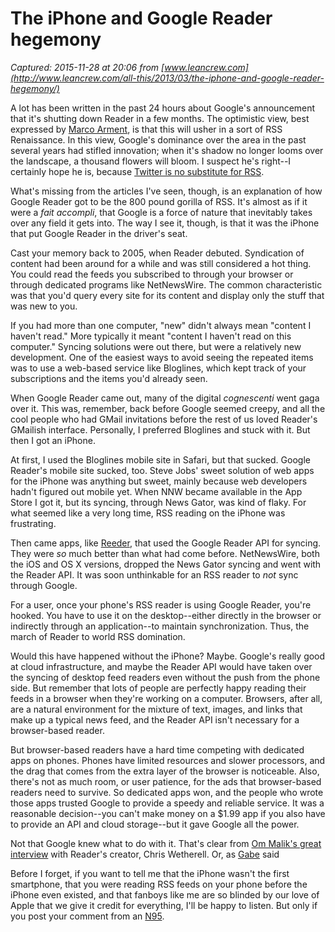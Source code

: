 # The iPhone and Google Reader hegemony

_Captured: 2015-11-28 at 20:06 from [www.leancrew.com](http://www.leancrew.com/all-this/2013/03/the-iphone-and-google-reader-hegemony/)_

A lot has been written in the past 24 hours about Google's announcement that it's shutting down Reader in a few months. The optimistic view, best expressed by [Marco Arment](http://www.marco.org/2013/03/13/google-reader-sunset), is that this will usher in a sort of RSS Renaissance. In this view, Google's dominance over the area in the past several years had stifled innovation; when it's shadow no longer looms over the landscape, a thousand flowers will bloom. I suspect he's right--I certainly hope he is, because [Twitter is no substitute for RSS](http://512pixels.net/2013/03/on-twitter-as-an-rss-alternative/).

What's missing from the articles I've seen, though, is an explanation of how Google Reader got to be the 800 pound gorilla of RSS. It's almost as if it were a _fait accompli_, that Google is a force of nature that inevitably takes over any field it gets into. The way I see it, though, is that it was the iPhone that put Google Reader in the driver's seat.

Cast your memory back to 2005, when Reader debuted. Syndication of content had been around for a while and was still considered a hot thing. You could read the feeds you subscribed to through your browser or through dedicated programs like NetNewsWire. The common characteristic was that you'd query every site for its content and display only the stuff that was new to you.

If you had more than one computer, "new" didn't always mean "content I haven't read." More typically it meant "content I haven't read on this computer." Syncing solutions were out there, but were a relatively new development. One of the easiest ways to avoid seeing the repeated items was to use a web-based service like Bloglines, which kept track of your subscriptions and the items you'd already seen.

When Google Reader came out, many of the digital _cognescenti_ went gaga over it. This was, remember, back before Google seemed creepy, and all the cool people who had GMail invitations before the rest of us loved Reader's GMailish interface. Personally, I preferred Bloglines and stuck with it. But then I got an iPhone.

At first, I used the Bloglines mobile site in Safari, but that sucked. Google Reader's mobile site sucked, too. Steve Jobs' sweet solution of web apps for the iPhone was anything but sweet, mainly because web developers hadn't figured out mobile yet. When NNW became available in the App Store I got it, but its syncing, through News Gator, was kind of flaky. For what seemed like a very long time, RSS reading on the iPhone was frustrating.

Then came apps, like [Reeder](https://itunes.apple.com/us/app/reeder/id325502379?mt=8&at=10l4Fv), that used the Google Reader API for syncing. They were _so_ much better than what had come before. NetNewsWire, both the iOS and OS X versions, dropped the News Gator syncing and went with the Reader API. It was soon unthinkable for an RSS reader to _not_ sync through Google.

For a user, once your phone's RSS reader is using Google Reader, you're hooked. You have to use it on the desktop--either directly in the browser or indirectly through an application--to maintain synchronization. Thus, the march of Reader to world RSS domination.

Would this have happened without the iPhone? Maybe. Google's really good at cloud infrastructure, and maybe the Reader API would have taken over the syncing of desktop feed readers even without the push from the phone side. But remember that lots of people are perfectly happy reading their feeds in a browser when they're working on a computer. Browsers, after all, are a natural environment for the mixture of text, images, and links that make up a typical news feed, and the Reader API isn't necessary for a browser-based reader.

But browser-based readers have a hard time competing with dedicated apps on phones. Phones have limited resources and slower processors, and the drag that comes from the extra layer of the browser is noticeable. Also, there's not as much room, or user patience, for the ads that browser-based readers need to survive. So dedicated apps won, and the people who wrote those apps trusted Google to provide a speedy and reliable service. It was a reasonable decision--you can't make money on a $1.99 app if you also have to provide an API and cloud storage--but it gave Google all the power.

Not that Google knew what to do with it. That's clear from [Om Malik's great interview](http://gigaom.com/2013/03/13/chris-wetherll-google-reader/) with Reader's creator, Chris Wetherell. Or, as [Gabe](http://macdrifter.com) said

Before I forget, if you want to tell me that the iPhone wasn't the first smartphone, that you were reading RSS feeds on your phone before the iPhone even existed, and that fanboys like me are so blinded by our love of Apple that we give it credit for everything, I'll be happy to listen. But only if you post your comment from an [N95](http://en.wikipedia.org/wiki/Nokia_N95).
